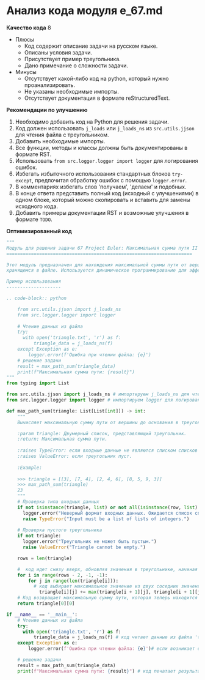 # Анализ кода модуля e_67.md

**Качество кода**
8
- Плюсы
    - Код содержит описание задачи на русском языке.
    - Описаны условия задачи.
    - Присутствует пример треугольника.
    - Дано примечание о сложности задачи.
- Минусы
    - Отсутствует какой-либо код на python, который нужно проанализировать.
    - Не указаны необходимые импорты.
    - Отсутствует документация в формате reStructuredText.

**Рекомендации по улучшению**
1. Необходимо добавить код на Python для решения задачи.
2. Код должен использовать `j_loads` или `j_loads_ns` из `src.utils.jjson` для чтения файла с треугольником.
3. Добавить необходимые импорты.
4. Все функции, методы и классы должны быть документированы в формате RST.
5. Использовать `from src.logger.logger import logger` для логирования ошибок.
6. Избегать избыточного использования стандартных блоков `try-except`, предпочитая обработку ошибок с помощью `logger.error`.
7. В комментариях избегать слов 'получаем', 'делаем' и подобных.
8. В конце ответа представить полный код (исходный с улучшениями) в одном блоке, который можно скопировать и вставить для замены исходного кода.
9. Добавить примеры документации RST и возможные улучшения в формате `TODO`.

**Оптимизированный код**
```python
"""
Модуль для решения задачи 67 Project Euler: Максимальная сумма пути II
====================================================================

Этот модуль предназначен для нахождения максимальной суммы пути от вершины до основания в треугольнике,
хранящемся в файле. Используется динамическое программирование для эффективного решения задачи.

Пример использования
--------------------

.. code-block:: python

    from src.utils.jjson import j_loads_ns
    from src.logger.logger import logger
    
    # Чтение данных из файла
    try:
      with open('triangle.txt', 'r') as f:
          triangle_data = j_loads_ns(f)
    except Exception as e:
        logger.error(f'Ошибка при чтении файла: {e}')
    # решение задачи
    result = max_path_sum(triangle_data)
    print(f"Максимальная сумма пути: {result}")
"""
from typing import List

from src.utils.jjson import j_loads_ns # импортируем j_loads_ns для чтения json
from src.logger.logger import logger # импортируем logger для логирования

def max_path_sum(triangle: List[List[int]]) -> int:
    """
    Вычисляет максимальную сумму пути от вершины до основания в треугольнике.

    :param triangle: Двумерный список, представляющий треугольник.
    :return: Максимальная сумма пути.
    
    :raises TypeError: если входные данные не являются списком списков целых чисел.
    :raises ValueError: если треугольник пуст.
    
    :Example:
    
    >>> triangle = [[3], [7, 4], [2, 4, 6], [8, 5, 9, 3]]
    >>> max_path_sum(triangle)
    23
    """
    # Проверка типа входных данных
    if not isinstance(triangle, list) or not all(isinstance(row, list) for row in triangle) or not all(all(isinstance(x, int) for x in row) for row in triangle):
      logger.error("Неверный формат входных данных. Ожидается список списков целых чисел.")
      raise TypeError("Input must be a list of lists of integers.")
    
    # Проверка пустого треугольника
    if not triangle:
      logger.error("Треугольник не может быть пустым.")
      raise ValueError("Triangle cannot be empty.")

    rows = len(triangle)

    #  код идет снизу вверх, обновляя значения в треугольнике, начиная с предпоследней строки
    for i in range(rows - 2, -1, -1):
        for j in range(len(triangle[i])):
          # код выбирает максимальное значение из двух соседних значений в следующей строке
            triangle[i][j] += max(triangle[i + 1][j], triangle[i + 1][j + 1])
    # Код возвращает максимальную сумму пути, которая теперь находится в вершине треугольника
    return triangle[0][0]

if __name__ == '__main__':
    # Чтение данных из файла
    try:
      with open('triangle.txt', 'r') as f:
          triangle_data = j_loads_ns(f) # код читает данные из файла 'triangle.txt' используя j_loads_ns
    except Exception as e:
        logger.error(f'Ошибка при чтении файла: {e}')# если возникает ошибка при чтении файла, код регистрирует ошибку

    # решение задачи
    result = max_path_sum(triangle_data)
    print(f"Максимальная сумма пути: {result}") # код печатает результат
```